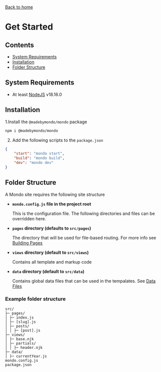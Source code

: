 [Back to home](./MONDO.md)

# Get Started

## Contents

-   [System Requirements](#system-requirements)
-   [Installation](#installation)
-   [Folder Structure](#folder-structure)

## System Requirements

-   At least [NodeJS](https://nodejs.org/en) v18.16.0

## Installation

1.Install the `@madebymondo/mondo` package

```sh
npm i @madebymondo/mondo
```

2. Add the following scripts to the `package.json`

```json
{
    "start": "mondo start",
    "build": "mondo build",
    "dev": "mondo dev"
}
```

## Folder Structure

A Mondo site requires the following site structure

-   **`mondo.config.js` file in the project root**

    This is the configuration file. The following directories and files can be overridden here.

-   **`pages` directory (defaults to `src/pages`)**

    The directory that will be used for file-based routing. For more info see [Building Pages](./building-pages.md)

-   **`views` directory (default to `src/views`)**

    Contains all template and markup code

-   **`data` directory (default to `src/data`)**

    Contains global data files that can be used in the tempalates. See [Data Files](./data-files.md)

### Example folder structure

```
src/
├─ pages/
│ ├─ index.js
│ ├─ [slug].js
│ ├─ posts/
│ │ ├─ [post].js
├─ views/
│ ├─ base.njk
│ ├─ partials/
│ │ ├─ header.njk
├─ data/
│ ├─ currentYear.js
mondo.config.js
package.json
```
